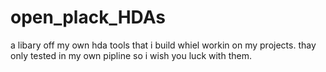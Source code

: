 # open_plack_HDAs
 a libary off my own hda tools that i build whiel workin on my projects. thay only tested in my own pipline so i wish you luck with them. 
